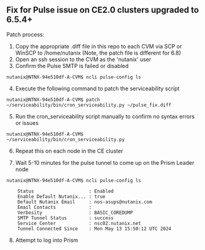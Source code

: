## Fix for Pulse issue on CE2.0 clusters upgraded to 6.5.4+

Patch process:

1.  Copy the appropriate .diff file in this repo to each CVM via SCP or WinSCP to /home/nutanix (Note, the patch file is different for 6.8)
2.  Open an ssh session to the CVM as the 'nutanix' user
3.  Confirm the Pulse SMTP is failed or disabled

```
nutanix@NTNX-94e510df-A-CVM$ ncli pulse-config ls
```

4.  Execute the following command to patch the serviceability script

```
nutanix@NTNX-94e510df-A-CVM$ patch ~/serviceability/bin/cron_serviceability.py ~/pulse_fix.diff
```
5. Run the cron_serviceability script manually to confirm no syntax errors or issues
```
nutanix@NTNX-94e510df-A-CVM$ ~/serviceability/bin/cron_serviceability.py
```
6.  Repeat this on each node in the CE cluster

7.  Wait 5-10 minutes for the pulse tunnel to come up on the Prism Leader node

```
nutanix@NTNX-94e510df-A-CVM$ ncli pulse-config ls

    Status                    : Enabled
    Enable Default Nutanix... : true
    Default Nutanix Email     : nos-asups@nutanix.com
    Email Contacts            :
    Verbosity                 : BASIC_COREDUMP
    SMTP Tunnel Status        : success
    Service Center            : nsc02.nutanix.net
    Tunnel Connected Since    : Mon May 13 15:50:12 UTC 2024
  ```
 
8. Attempt to log into Prism

